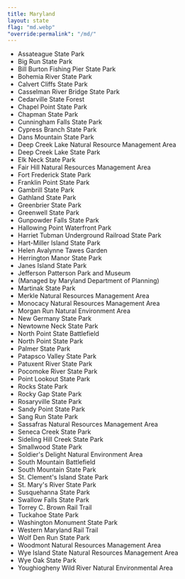 ```yaml
---
title: Maryland
layout: state
flag: "md.webp"
"override:permalink": "/md/"
---
```


- Assateague State Park
- Big Run State Park
- Bill Burton Fishing Pier State Park
- Bohemia River State Park
- Calvert Cliffs State Park
- Casselman River Bridge State Park
- Cedarville State Forest
- Chapel Point State Park
- Chapman State Park
- Cunningham Falls State Park
- Cypress Branch State Park
- Dans Mountain State Park
- Deep Creek Lake Natural Resource Management Area
- Deep Creek Lake State Park
- Elk Neck State Park
- Fair Hill Natural Resources Management Area
- Fort Frederick State Park
- Franklin Point State Park
- Gambrill State Park
- Gathland State Park
- Greenbrier State Park
- Greenwell State Park
- Gunpowder Falls State Park
- Hallowing Point Waterfront Park
- Harriet Tubman Underground Railroad State Park
- Hart-Miller Island State Park
- Helen Avalynne Tawes Garden
- Herrington Manor State Park
- Janes Island State Park
- Jefferson Patterson Park and Museum
- (Managed by Maryland Department of Planning)
- Martinak State Park
- Merkle Natural Resources Management Area
- Monocacy Natural Resources Management Area
- Morgan Run Natural Environment Area
- New Germany State Park
- Newtowne Neck State Park
- North Point State Battlefield
- North Point State Park
- Palmer State Park
- Patapsco Valley State Park
- Patuxent River State Park
- Pocomoke River State Park
- Point Lookout State Park
- Rocks State Park
- Rocky Gap State Park
- Rosaryville State Park
- Sandy Point State Park
- Sang Run State Park
- Sassafras Natural Resources Management Area
- Seneca Creek State Park
- Sideling Hill Creek State Park
- Smallwood State Park
- Soldier's Delight Natural Environment Area
- South Mountain Battlefield
- South Mountain State Park
- St. Clement's Island State Park
- St. Mary's River State Park
- Susquehanna State Park
- Swallow Falls State Park
- Torrey C. Brown Rail Trail
- Tuckahoe State Park
- Washington Monument State Park
- Western Maryland Rail Trail
- Wolf Den Run State Park
- Woodmont Natural Resources Management Area
- Wye Island State Natural Resources Management Area
- Wye Oak State Park
- Youghiogheny Wild River Natural Environmental Area
